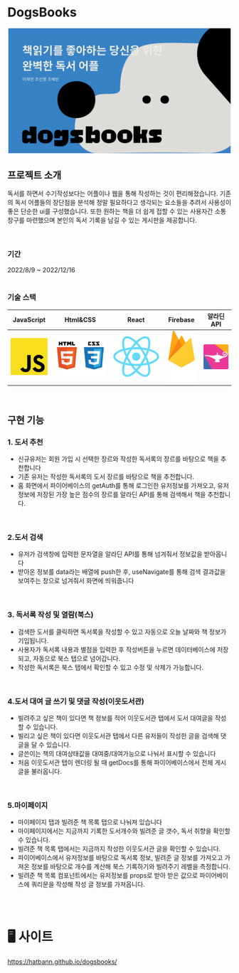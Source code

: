 # DogsBooks

<p align="center">
  <img src="./img/readme.png" width="500px">
</p>

## 프로젝트 소개

<p>
독서를 하면서 수기작성보다는 어플이나 웹을 통해 작성하는 것이 편리해졌습니다. 기존의 독서 어플들의 장단점을 분석해 정말 필요하다고 생각되는 요소들을 추려서 사용성이 좋은 단순한 ui를 구성했습니다. 또한 원하는 책을 더 쉽게 접할 수 있는 사용자간 소통창구를 마련했으며 본인의 독서 기록을 남길 수 있는 게시판을 제공합니다. 
</p>
 
<br>    
    
### 기간
2022/8/9 ~ 2022/12/16
<br>
<br>
    
    
### 기술 스택

| JavaScript |  Html&CSS  |  React   |  Firebase   | 알라딘 API |
| :--------: | :--------: | :------: | :---------: | :--------: |
|   ![js]    | ![htmlCss] | ![react] | ![firebase] | ![aladin]  |

<br>

## 구현 기능

### 1. 도서 추천

- 신규유저는 회원 가입 시 선택한 장르와 작성한 독서록의 장르를 바탕으로 책을 추천합니다
- 기존 유저는 작성한 독서록의 도서 장르를 바탕으로 책을 추천합니다.
- 홈 화면에서 파이어베이스의 getAuth를 통해 로그인한 유저정보를 가져오고, 유저 정보에 저장된 가장 높은 점수의 장르를 알라딘 API를 통해 검색해서 책을 추천합니다.

<br>

### 2.도서 검색

- 유저가 검색창에 입력한 문자열을 알라딘 API를 통해 넘겨줘서 정보값을 받아옵니다
- 받아온 정보를 data라는 배열에 push한 후, useNavigate를 통해 검색 결과값을 보여주는 창으로 넘겨줘서 화면에 띄워줍니다

<br>   
 
### 3. 독서록 작성 및 열람(북스)
- 검색한 도서를 클릭하면 독서록을 작성할 수 있고 자동으로 오늘 날짜와 책 정보가 기입됩니다.
- 사용자가 독서록 내용과 별점을 입력한 후 작성버튼을 누르면 데이터베이스에 저장되고, 자동으로 북스 탭으로 넘어갑니다.
- 작성한 독서록은 북스 탭에서 확인할 수 있고 수정 및 삭제가 가능합니다.

<br>
    
### 4.도서 대여 글 쓰기 및 댓글 작성(이웃도서관)
- 빌려주고 싶은 책이 있다면 책 정보를 적어 이웃도서관 탭에서 도서 대여글을 작성할 수 있습니다.
- 빌리고 싶은 책이 있다면 이웃도서관 탭에서 다른 유저들이 작성한 글을 검색해 댓글을 달 수 있습니다.
- 글쓴이는 책의 대여상태값을 대여중/대여가능으로 나눠서 표시할 수 있습니다
- 처음 이웃도서관 탭이 렌더링 될 때 getDocs를 통해 파이어베이스에서 전체 게시글을 불러옵니다.

<br>

### 5.마이페이지

- 마이페이지 탭과 빌려준 책 목록 탭으로 나눠져 있습니다
- 마이페이지에서는 지금까지 기록한 도서개수와 빌려준 글 갯수, 독서 취향을 확인할 수 있습니다.
- 빌려준 책 목록 탭에서는 지금까지 작성한 이웃도서관 글을 확인할 수 있습니다.
- 파이어베이스에서 유저정보를 바탕으로 독서록 정보, 빌려준 글 정보를 가져오고 가져온 정보를 바탕으로 개수를 계산해 북스 기록하기와 빌려주기 레벨을 측정합니다.
- 빌려준 책 목록 컴포넌트에서는 유저정보를 props로 받아 받은 값으로 파이어베이스에 쿼리문을 작성해 작성 글 정보를 가져옵니다.
  <br>
  <!-- Stack Icon Refernces -->

[js]: /img/js.png
[htmlcss]: /img/html_css_logo.png
[aladin]: /img/aladin.png
[react]: /img/React-icon.png
[firebase]: /img/firebase.png


<br>
<br>

#  🖥 사이트
https://hatbann.github.io/dogsbooks/


